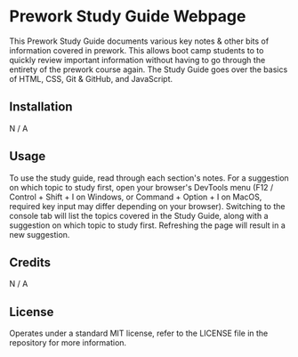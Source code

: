 # Prework Study Guide Webpage

This Prework Study Guide documents various key notes & other bits of information covered in prework. This allows boot camp students to to quickly review important information without having to go through the entirety of the prework course again. The Study Guide goes over the basics of HTML, CSS, Git & GitHub, and JavaScript.

## Installation

N / A

## Usage

To use the study guide, read through each section's notes. For a suggestion on which topic to study first, open your browser's DevTools menu (F12 / Control + Shift + I on Windows, or Command + Option + I on MacOS, required key input may differ depending on your browser). Switching to the console tab will list the topics covered in the Study Guide, along with a suggestion on which topic to study first. Refreshing the page will result in a new suggestion.

## Credits

N / A

## License

Operates under a standard MIT license, refer to the LICENSE file in the repository for more information.
